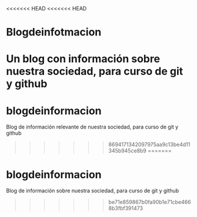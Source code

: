 <<<<<<< HEAD
<<<<<<< HEAD
# Blogdeinfotmacion
Un blog con información sobre nuestra sociedad, para curso de git y github
=======
# blogdeinformacion
Blog de información relevante de nuestra sociedad, para curso de git y github
>>>>>>> 8694171342097975aa9c13be4d11345b945ce8b9
=======
# blogdeinformacion
Blog de información sobre nuestra sociedad, para curso de git y github
>>>>>>> be71e859867b0fa90b1e71cbe4668b3fbf391473
